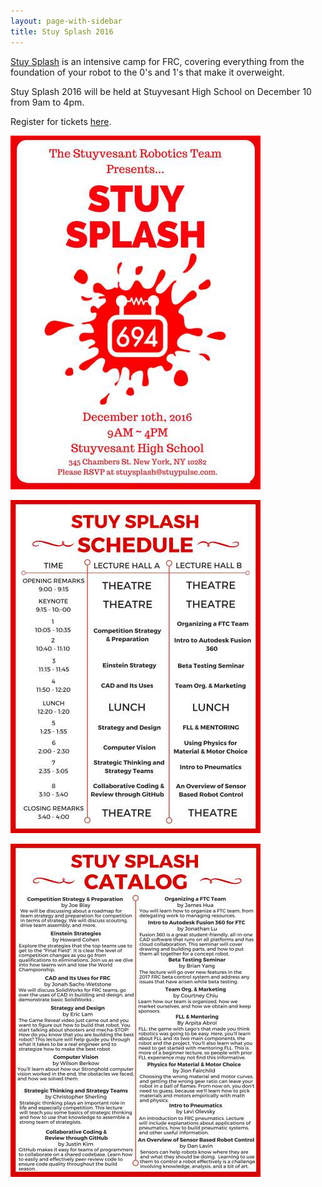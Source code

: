 ```yaml
---
layout: page-with-sidebar
title: Stuy Splash 2016
---
```


[Stuy Splash](/community/projects/stuysplash/) is an intensive camp for FRC, covering everything from the foundation of your robot to the 0's and 1's that make it overweight.

Stuy Splash 2016 will be held at Stuyvesant High School on December 10 from 9am to 4pm.

Register for tickets [here](https://www.eventbrite.com/e/stuy-splash-tickets-28878569579).

![Stuy Splash 2016 Poster](/img/projects/stuysplash2016/poster.jpg)

![Stuy Splash 2016 Schedule](/img/projects/stuysplash2016/schedule.jpg)

![Stuy Splash 2016 Catalog](/img/projects/stuysplash2016/catalog.jpg)
